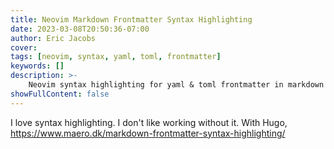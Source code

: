 ```yaml
---
title: Neovim Markdown Frontmatter Syntax Highlighting
date: 2023-03-08T20:50:36-07:00
author: Eric Jacobs
cover:
tags: [neovim, syntax, yaml, toml, frontmatter]
keywords: []
description: >-
    Neovim syntax highlighting for yaml & toml frontmatter in markdown files
showFullContent: false
---
```


I love syntax highlighting. I don't like working without it. With Hugo, 
https://www.maero.dk/markdown-frontmatter-syntax-highlighting/
